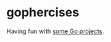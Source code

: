 # gophercises

Having fun with [some Go projects](https://courses.calhoun.io/courses/cor_gophercises).
